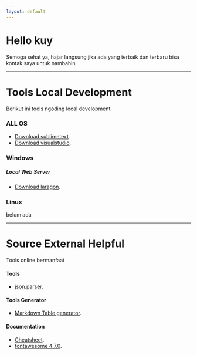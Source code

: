 ```yaml
---
layout: default
---
```


# Hello kuy

Semoga sehat ya, hajar langsung jika ada yang terbaik dan terbaru bisa kontak saya untuk nambahin

***

# Tools Local Development

Berikut ini tools ngoding local development


### ALL OS

- [Download sublimetext](https://www.sublimetext.com/download).
- [Download visualstudio](https://code.visualstudio.com/download).

### Windows

##### Local Web Server
- [Download laragon](https://laragon.org/download/index.html).


### Linux
belum ada


***


# Source External Helpful

Tools online bermanfaat

#### Tools
- [json.parser](http://json.parser.online.fr/).

#### Tools Generator
- [Markdown Table generator](https://www.tablesgenerator.com/markdown_tables).

#### Documentation

- [Cheatsheet](https://devhints.io/).
- [fontawesome 4.7.0](https://fontawesome.com/v4.7.0/cheatsheet/).


